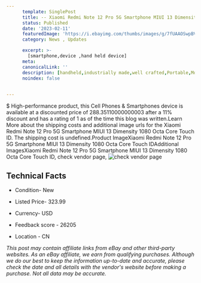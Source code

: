 ```yaml
---
      template: SinglePost
      title: -- Xiaomi Redmi Note 12 Pro 5G Smartphone MIUI 13 Dimensity 1080 Octa Core Touch ID
      status: Published
      date: '2023-02-11'
      featuredImage: 'https://i.ebayimg.com/thumbs/images/g/7fUAAOSwpBVjW0Qr/s-l225.jpg'
      category: News , Updates

      excerpt: >-
        [smartphone,device ,hand held device]
      meta:
      canonicalLink: ''
      description: [handheld,industrially made,well crafted,Portable,Mobile,Compact,Convenient,Lightweight,Maneuverable,Man-portable,Miniature,Carriable,Hand-held,Light,Holdable,Transportable,Mobile device,Pocket-sized,On-the-go,Wireless,Cordless,Compact size,Convenient size, smartphone,device ,hand held device]
      noindex: false

        
---
```

$
    High-performance product, this Cell Phones & Smartphones device is available at a discounted price of 288.35110000000003 after a 11% discount and has a rating of 1 as of the time this blog was written.Learn More about the shipping costs and additional image urls for the Xiaomi Redmi Note 12 Pro 5G Smartphone MIUI 13 Dimensity 1080 Octa Core Touch ID. The shipping cost is undefined.Product ImageXiaomi Redmi Note 12 Pro 5G Smartphone MIUI 13 Dimensity 1080 Octa Core Touch IDAdditional ImagesXiaomi Redmi Note 12 Pro 5G Smartphone MIUI 13 Dimensity 1080 Octa Core Touch ID, check vendor page, ![check vendor page](https://origin-galleryplus.ebayimg.com/ws/web/204134235132_2_0_1/225x225.jpg,https://origin-galleryplus.ebayimg.com/ws/web/204134235132_3_0_1/225x225.jpg,https://origin-galleryplus.ebayimg.com/ws/web/204134235132_4_0_1/225x225.jpg,https://origin-galleryplus.ebayimg.com/ws/web/204134235132_5_0_1/225x225.jpg,https://origin-galleryplus.ebayimg.com/ws/web/204134235132_6_0_1/225x225.jpg,https://origin-galleryplus.ebayimg.com/ws/web/204134235132_7_0_1/225x225.jpg)
    
    

 ## Technical Facts 



     
      

 - Condition- New 


      

 - Listed Price- 323.99 


      

 - Currency- USD 


      

 - Feedback score - 26205 


      

 - Location - CN 


      
      

 *_This post may contain affiliate links from eBay and other third-party websites. As an eBay affiliate, we earn from qualifying purchases. Although we do our best to keep the information up-to-date and accurate, please check the date and all details with the vendor's website before making a purchase. Not all data may be accurate._*



    
    
    
    
    